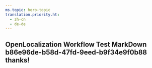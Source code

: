 ```yaml
---
ms.topic: hero-topic
translation.priority.ht: 
  - zh-cn
  - de-de
---
```

## OpenLocalization Workflow Test MarkDown b86e96de-b58d-47fd-9eed-b9f34e9f0b88 thanks!

